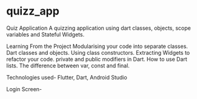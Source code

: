 # quizz_app
Quiz Application
A quizzing application using dart classes, objects, scope variables and Stateful Widgets.

Learning From the Project
Modularising your code into separate classes.
Dart classes and objects.
Using class constructors.
Extracting Widgets to refactor your code.
private and public modifiers in Dart.
How to use Dart lists.
The difference between var, const and final.

Technologies used-
Flutter, Dart, Android Studio

Login Screen-
